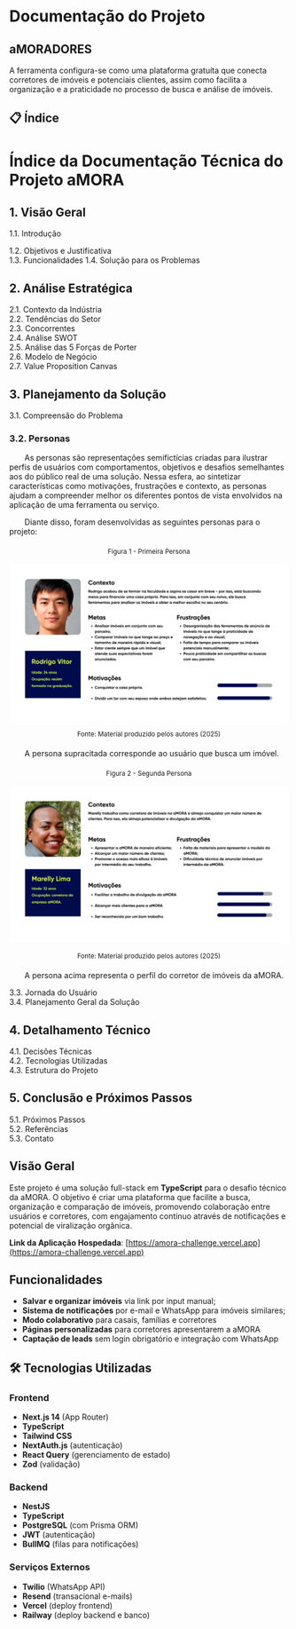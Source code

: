 # Documentação do Projeto

## aMORADORES

A ferramenta configura-se como uma plataforma gratuíta que conecta corretores de imóveis e potenciais clientes, assim como facilita a organização e a praticidade no processo de busca e análise de imóveis. 

## 📋 Índice

# Índice da Documentação Técnica do Projeto aMORA

## 1. Visão Geral

1.1. Introdução 


1.2. Objetivos e Justificativa  
1.3. Funcionalidades
1.4. Solução para os Problemas  

## 2. Análise Estratégica
2.1. Contexto da Indústria  
2.2. Tendências do Setor  
2.3. Concorrentes  
2.4. Análise SWOT  
2.5. Análise das 5 Forças de Porter  
2.6. Modelo de Negócio  
2.7. Value Proposition Canvas  

## 3. Planejamento da Solução
3.1. Compreensão do Problema  


### 3.2. Personas  

&nbsp; &nbsp; &nbsp; &nbsp;As personas são representações semifictícias criadas para ilustrar perfis de usuários com comportamentos, objetivos e desafios semelhantes aos do público real de uma solução. Nessa esfera, ao sintetizar características como motivações, frustrações e contexto, as personas ajudam a compreender melhor os diferentes pontos de vista envolvidos na aplicação de uma ferramenta ou serviço.

 &nbsp; &nbsp; &nbsp; &nbsp;Diante disso, foram desenvolvidas as seguintes personas para o projeto:

<div align = "center">
    
<sub>Figura 1 - Primeira Persona </sub>
    
<img src = "../assets/persona1.png">

<sup>Fonte: Material produzido pelos autores (2025)</sup>

</div>

&nbsp; &nbsp; &nbsp; &nbsp;A persona supracitada corresponde ao usuário que busca um imóvel.

<div align = "center">
    
<sub>Figura 2 - Segunda Persona </sub>
    
<img src = "../assets/persona2.png">
  
<sup>Fonte: Material produzido pelos autores (2025)</sup>

</div>

&nbsp; &nbsp; &nbsp; &nbsp;A persona acima representa o perfil do corretor de imóveis da aMORA.

3.3. Jornada do Usuário  
3.4. Planejamento Geral da Solução  

## 4. Detalhamento Técnico
4.1. Decisões Técnicas  
4.2. Tecnologias Utilizadas  
4.3. Estrutura do Projeto  

## 5. Conclusão e Próximos Passos
5.1. Próximos Passos  
5.2. Referências  
5.3. Contato  

## Visão Geral

Este projeto é uma solução full-stack em **TypeScript** para o desafio técnico da aMORA. O objetivo é criar uma plataforma que facilite a busca, organização e comparação de imóveis, promovendo colaboração entre usuários e corretores, com engajamento contínuo através de notificações e potencial de viralização orgânica.

**Link da Aplicação Hospedada**: [https://amora-challenge.vercel.app](https://amora-challenge.vercel.app)

## Funcionalidades

- **Salvar e organizar imóveis** via link por input manual;
- **Sistema de notificações** por e-mail e WhatsApp para imóveis similares;
- **Modo colaborativo** para casais, famílias e corretores
- **Páginas personalizadas** para corretores apresentarem a aMORA
- **Captação de leads** sem login obrigatório e integração com WhatsApp

## 🛠 Tecnologias Utilizadas

### Frontend
- **Next.js 14** (App Router)
- **TypeScript**
- **Tailwind CSS**
- **NextAuth.js** (autenticação)
- **React Query** (gerenciamento de estado)
- **Zod** (validação)

### Backend
- **NestJS**
- **TypeScript**
- **PostgreSQL** (com Prisma ORM)
- **JWT** (autenticação)
- **BullMQ** (filas para notificações)

### Serviços Externos
- **Twilio** (WhatsApp API)
- **Resend** (transacional e-mails)
- **Vercel** (deploy frontend)
- **Railway** (deploy backend e banco)
